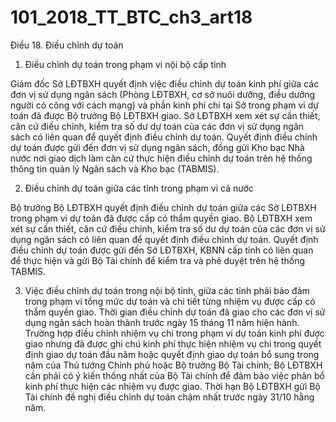 # 101_2018_TT_BTC_ch3_art18
Điều 18. Điều chỉnh dự toán

1. Điều chỉnh dự toán trong phạm vi nội bộ cấp tỉnh

Giám đốc Sở LĐTBXH quyết định việc điều chỉnh dự toán kinh phí giữa các đơn vị sử dụng ngân sách (Phòng LĐTBXH, cơ sở nuôi dưỡng, điều dưỡng người có công với cách mạng) và phần kinh phí chi tại Sở trong phạm vi dự toán đã được Bộ trưởng Bộ LĐTBXH giao. Sở LĐTBXH xem xét sự cần thiết, căn cứ điều chỉnh, kiểm tra số dư dự toán của các đơn vị sử dụng ngân sách có liên quan để quyết định điều chỉnh dự toán. Quyết định điều chỉnh dự toán được gửi đến đơn vị sử dụng ngân sách, đồng gửi Kho bạc Nhà nước nơi giao dịch làm căn cứ thực hiện điều chỉnh dự toán trên hệ thống thông tin quản lý Ngân sách và Kho bạc (TABMIS).

2. Điều chỉnh dự toán giữa các tỉnh trong phạm vi cả nước

Bộ trưởng Bộ LĐTBXH quyết định điều chỉnh dự toán giữa các Sở LĐTBXH trong phạm vi dự toán đã được cấp có thẩm quyền giao. Bộ LĐTBXH xem xét sự cần thiết, căn cứ điều chỉnh, kiểm tra số dư dự toán của các đơn vị sử dụng ngân sách có liên quan để quyết định điều chỉnh dự toán. Quyết định điều chỉnh dự toán được gửi đến Sở LĐTBXH, KBNN cấp tỉnh có liên quan để thực hiện và gửi Bộ Tài chính để kiểm tra và phê duyệt trên hệ thống TABMIS.

3. Việc điều chỉnh dự toán trong nội bộ tỉnh, giữa các tỉnh phải bảo đảm trong phạm vi tổng mức dự toán và chi tiết từng nhiệm vụ được cấp có thẩm quyền giao. Thời gian điều chỉnh dự toán đã giao cho các đơn vị sử dụng ngân sách hoàn thành trước ngày 15 tháng 11 năm hiện hành. Trường hợp điều chỉnh nhiệm vụ chi trong phạm vi dự toán kinh phí được giao nhưng đã được ghi chú kinh phí thực hiện nhiệm vụ chi trong quyết định giao dự toán đầu năm hoặc quyết định giao dự toán bổ sung trong năm của Thủ tướng Chính phủ hoặc Bộ trưởng Bộ Tài chính; Bộ LĐTBXH cần phải có ý kiến thống nhất của Bộ Tài chính để đảm bảo việc phân bổ kinh phí thực hiện các nhiệm vụ được giao. Thời hạn Bộ LĐTBXH gửi Bộ Tài chính đề nghị điều chỉnh dự toán chậm nhất trước ngày 31/10 hằng năm.